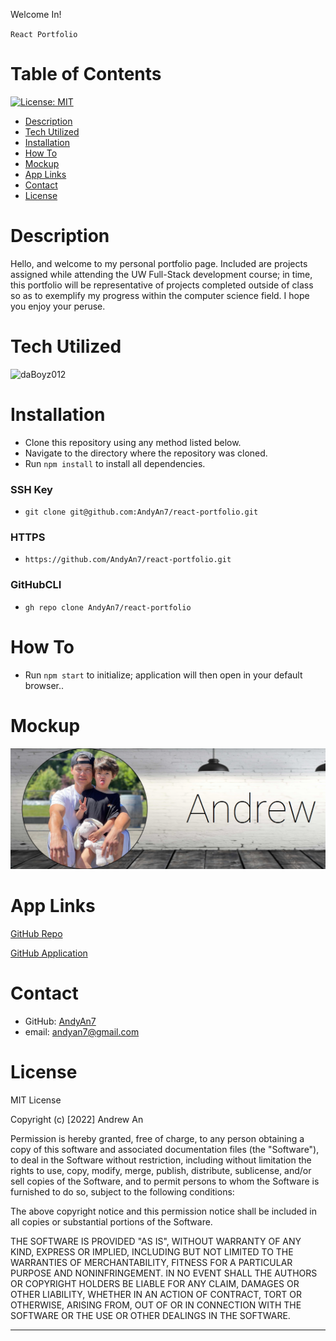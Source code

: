 Welcome In!

`React Portfolio`
# Table of Contents
[![License: MIT](https://img.shields.io/badge/License-MIT-lightblue.svg)](https://opensource.org/licenses/MIT)

- [Description](#description)
- [Tech Utilized](#tech-utilized)
- [Installation](#installation)
- [How To](#how-to)
- [Mockup](#mockup)
- [App Links](#app-links)
- [Contact](#contact)
- [License](#license)

# Description
   Hello, and welcome to my personal portfolio page. Included are projects assigned while attending the UW Full-Stack development course; in time, this portfolio will be representative of projects completed outside of class so as to exemplify my progress within the computer science field. I hope you enjoy your peruse.

# Tech Utilized
![daBoyz012](https://user-images.githubusercontent.com/88179824/169713125-f75f7fb9-d79d-4a78-9c55-761ea73153c4.png)



# Installation
- Clone this repository using any method listed below. 
- Navigate to the directory where the repository was cloned.
- Run `npm install` to install all dependencies.

### SSH Key
- `git clone git@github.com:AndyAn7/react-portfolio.git`

### HTTPS
- `https://github.com/AndyAn7/react-portfolio.git`

### GitHubCLI
- `gh repo clone AndyAn7/react-portfolio`

# How To
- Run `npm start` to initialize; application will then open in your default browser..

# Mockup
[![image](./src/assets/images/ss.1.png)](https://andyan7.github.io/react-portfolio/)

<!--[![image](./src/assets/images/ss.1.png)](https://andyan7.github.io/react-portfolio/) -->

# App Links
[GitHub Repo](https://github.com/AndyAn7/react-portfolio)

[GitHub Application](https://react-portfolio--andyan.herokuapp.com/)

# Contact
* GitHub: [AndyAn7](https://github.com/AndyAn7)
* email: andyan7@gmail.com

# License
MIT License

Copyright (c) [2022] Andrew An

Permission is hereby granted, free of charge, to any person obtaining a copy
of this software and associated documentation files (the "Software"), to deal
in the Software without restriction, including without limitation the rights
to use, copy, modify, merge, publish, distribute, sublicense, and/or sell
copies of the Software, and to permit persons to whom the Software is
furnished to do so, subject to the following conditions:

The above copyright notice and this permission notice shall be included in all
copies or substantial portions of the Software.

THE SOFTWARE IS PROVIDED "AS IS", WITHOUT WARRANTY OF ANY KIND, EXPRESS OR
IMPLIED, INCLUDING BUT NOT LIMITED TO THE WARRANTIES OF MERCHANTABILITY,
FITNESS FOR A PARTICULAR PURPOSE AND NONINFRINGEMENT. IN NO EVENT SHALL THE
AUTHORS OR COPYRIGHT HOLDERS BE LIABLE FOR ANY CLAIM, DAMAGES OR OTHER
LIABILITY, WHETHER IN AN ACTION OF CONTRACT, TORT OR OTHERWISE, ARISING FROM,
OUT OF OR IN CONNECTION WITH THE SOFTWARE OR THE USE OR OTHER DEALINGS IN THE
SOFTWARE.
___
